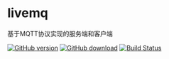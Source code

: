# livemq
基于MQTT协议实现的服务端和客户端



[![GitHub version](https://img.shields.io/github/release/blynkkk/blynk-server.svg)](https://github.com/xinxisimple/livemq/releases/tag/1.0.0)
[![GitHub download](https://img.shields.io/github/downloads/blynkkk/blynk-server/total.svg)](https://github.com/xinxisimple/livemq/releases/tag/1.0.0)
[![Build Status](https://travis-ci.org/blynkkk/blynk-server.svg?branch=master)](https://github.com/xinxisimple/livemq/releases/tag/1.0.0)